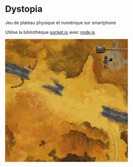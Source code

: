 # Dystopia

Jeu de plateau physique et numérique sur smartphone

Utilise la bibliothèque [socket.io](https://socket.io) avec [node.js](https://nodejs.org)

![Dystopia](plateau.png)
